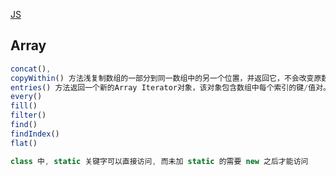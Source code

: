 [JS](https://developer.mozilla.org/zh-CN/docs/Web/JavaScript/Reference)

## Array
```js
concat(),
copyWithin() 方法浅复制数组的一部分到同一数组中的另一个位置，并返回它，不会改变原数组的长度。
entries() 方法返回一个新的Array Iterator对象，该对象包含数组中每个索引的键/值对。
every()
fill()
filter()
find()
findIndex()
flat()

class 中, static 关键字可以直接访问, 而未加 static 的需要 new 之后才能访问
```
